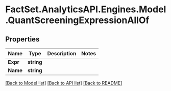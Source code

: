 # FactSet.AnalyticsAPI.Engines.Model.QuantScreeningExpressionAllOf

## Properties

Name | Type | Description | Notes
------------ | ------------- | ------------- | -------------
**Expr** | **string** |  | 
**Name** | **string** |  | 

[[Back to Model list]](../README.md#documentation-for-models) [[Back to API list]](../README.md#documentation-for-api-endpoints) [[Back to README]](../README.md)

